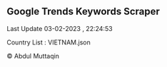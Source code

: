 

## Google Trends Keywords Scraper 
 
Last Update 03-02-2023 , 22:24:53

Country List :
VIETNAM.json



© Abdul Muttaqin 
